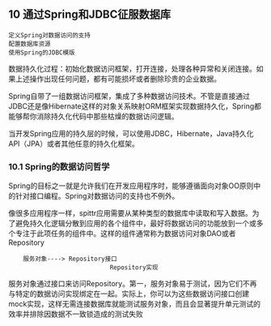 ## 10 通过Spring和JDBC征服数据库

	定义Spring对数据访问的支持
	配置数据库资源
	使用Spring的JDBC模版
	
数据持久化过程：初始化数据访问框架，打开连接，处理各种异常和关闭连接。如果上述操作出现任何问题，都有可能损坏或者删除珍贵的企业数据。

Spring自带了一组数据访问框架，集成了多种数据访问技术。不管是直接通过JDBC还是像Hibernate这样的对象关系映射ORM框架实现数据持久化，Spring都能够帮你消除持久化代码中那些枯燥的数据访问逻辑。

当开发Spring应用的持久层的时候，可以使用JDBC，Hibernate，Java持久化API（JPA）或者其他任意的持久化框架。

### 10.1 Spring的数据访问哲学
Spring的目标之一就是允许我们在开发应用程序时，能够遵循面向对象OO原则中的针对接口编程。Spring对数据访问的支持也不例外。

像很多应用程序一样，spittr应用需要从某种类型的数据库中读取和写入数据。为了避免持久化逻辑分散到应用的各个组件中，最好将数据访问的功能放到一个或多个专注于此项任务的组件中。这样的组件通常称为数据访问对象DAO或者Repository

		服务对象----> Repository接口
								Repository实现
								
服务对象通过接口来访问Repository。第一，服务对象易于测试，因为它们不再与特定的数据访问实现绑定在一起。实际上，你可以为这些数据访问接口创建mock实现，这样无需连接数据库就能测试服务对象，而且会显著提升单元测试的效率并排除因数据不一致锁造成的测试失败

